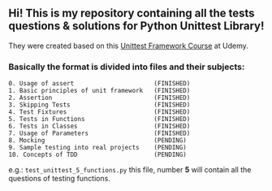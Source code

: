 ## Hi! This is my repository containing all the tests questions & solutions for Python Unittest Library!

They were created based on this [Unittest Framework Course](https://www.udemy.com/course/unit-testing-python-unittest-framework/) at Udemy.

### Basically the format is divided into files and their subjects:

    0. Usage of assert                      (FINISHED)     
    1. Basic principles of unit framework   (FINISHED)
    2. Assertion                            (FINISHED)
    3. Skipping Tests                       (FINISHED)
    4. Test Fixtures                        (FINISHED)
    5. Tests in Functions                   (FINISHED)
    6. Tests in Classes                     (FINISHED)
    7. Usage of Parameters                  (FINISHED)
    8. Mocking                              (PENDING)
    9. Sample testing into real projects    (PENDING)
    10. Concepts of TDD                     (PENDING)
    
e.g.:
`test_unittest_5_functions.py` this file, number **5** will contain all the questions of testing functions.